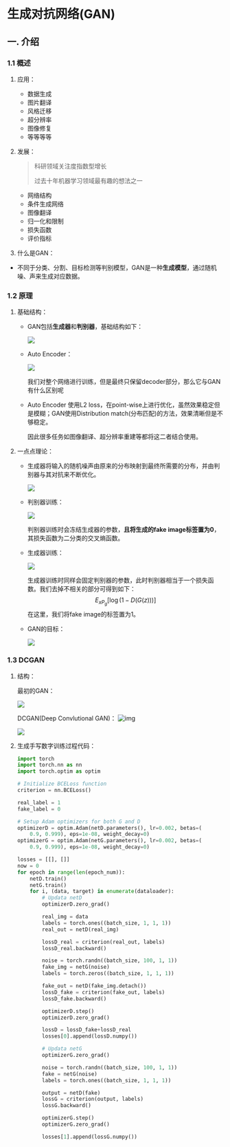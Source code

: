 # 生成对抗网络(GAN)

## 一.  介绍

### 1.1  概述

1. 应用：

   - 数据生成
   - 图片翻译
   - 风格迁移
   - 超分辨率
   - 图像修复
   - 等等等等

2. 发展：

   > 科研领域关注度指数型增长
   >
   > 过去十年机器学习领域最有趣的想法之一

   - 网络结构
   - 条件生成网络
   - 图像翻译
   - 归一化和限制
   - 损失函数
   - 评价指标

3.  什么是GAN：

   - 不同于分类、分割、目标检测等判别模型，GAN是一种**生成模型**，通过随机噪、声来生成对应数据。

### 1.2  原理

1. 基础结构：

   - GAN包括**生成器**和**判别器**，基础结构如下：

     ![](image-20210417120842697.png)

   - Auto Encoder：

      ![](image-20210417121858949.png)

     我们对整个网络进行训练，但是最终只保留decoder部分，那么它与GAN有什么区别呢

   - Auto Encoder 使用L2 loss，在point-wise上进行优化，虽然效果稳定但是模糊；GAN使用Distribution match(分布匹配)的方法，效果清晰但是不够稳定。

     因此很多任务如图像翻译、超分辨率重建等都将这二者结合使用。

2. 一点点理论：

   - 生成器将输入的随机噪声由原来的分布映射到最终所需要的分布，并由判别器与其对抗来不断优化。

     ![](image-20210417123127645.png)

   - 判别器训练：

     ![](image-20210417123342968.png)

     判别器训练时会冻结生成器的参数，**且将生成的fake image标签置为0**，其损失函数为二分类的交叉熵函数。

   - 生成器训练：

     ![](image-20210417123538327.png)

     生成器训练时同样会固定判别器的参数，此时判别器相当于一个损失函数。我们去掉不相关的部分可得到如下：
     $$
     E_{xP_g}[\log(1-D(G(z)))]
     $$
     在这里，我们将fake image的标签置为1。

   - GAN的目标：

     ![](image-20210417124856695.png)

### 1.3   DCGAN

1. 结构：

   最初的GAN：

   ![](image-20210417125359111.png)

   DCGAN(Deep Convlutional GAN)：	![img](https://img-blog.csdnimg.cn/20181116100629968.png?x-oss-process=image/watermark,type_ZmFuZ3poZW5naGVpdGk,shadow_10,text_aHR0cHM6Ly9ibG9nLmNzZG4ubmV0L3FxXzMzNTk0Mzgw,size_16,color_FFFFFF,t_70)

   ![](image-20210417125813631.png)

2. 生成手写数字训练过程代码：

   ```python
   import torch
   import torch.nn as nn
   import torch.optim as optim
   
   # Initialize BCELoss function
   criterion = nn.BCELoss()
   
   real_label = 1
   fake_label = 0

   # Setup Adam optimizers for both G and D
   optimizerD = optim.Adam(netD.parameters(), lr=0.002, betas=(
       0.9, 0.999), eps=1e-08, weight_decay=0)
   optimizerG = optim.Adam(netG.parameters(), lr=0.002, betas=(
       0.9, 0.999), eps=1e-08, weight_decay=0)
   
   losses = [[], []]
   now = 0
   for epoch in range(len(epoch_num)):
       netD.train()
       netG.train()
       for i, (data, target) in enumerate(dataloader):
           # Updata netD
           optimizerD.zero_grad()
   
           real_img = data
           labels = torch.ones((batch_size, 1, 1, 1))
           real_out = netD(real_img)
   
           lossD_real = criterion(real_out, labels)
           lossD_real.backward()
   
           noise = torch.randn((batch_size, 100, 1, 1))
           fake_img = netG(noise)
           labels = torch.zeros((batch_size, 1, 1, 1))
   
           fake_out = netD(fake_img.detach())
           lossD_fake = criterion(fake_out, labels)
           lossD_fake.backward()
   
           optimizerD.step()
           optimizerD.zero_grad()
   
           lossD = lossD_fake+lossD_real
           losses[0].append(lossD.numpy())
   
           # Updata netG
           optimizerG.zero_grad()
   
           noise = torch.randn((batch_size, 100, 1, 1))
           fake = netG(noise)
           labels = torch.ones((batch_size, 1, 1, 1))
   
           output = netD(fake)
           lossG = criterion(output, labels)
           lossG.backward()
   
           optimizerG.step()
           optimizerG.zero_grad()
   
           losses[1].append(lossG.numpy())
   
   ```
   
   

